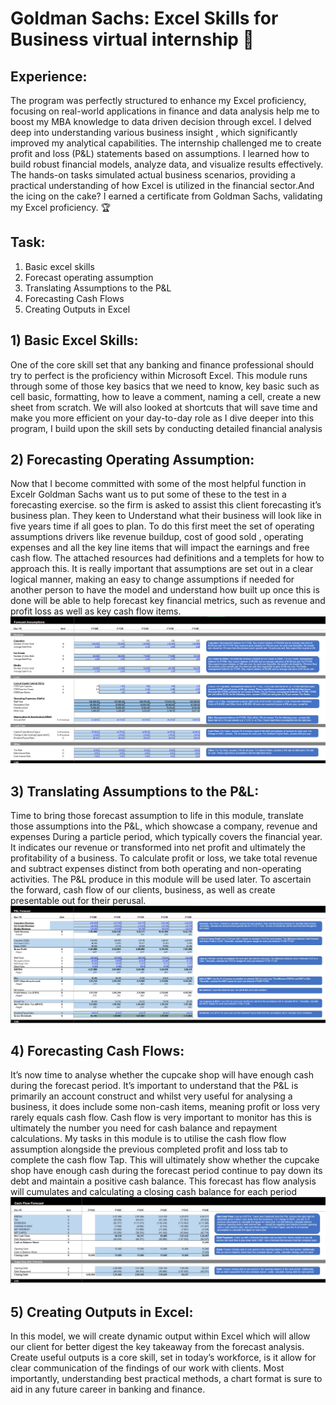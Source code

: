 # Goldman Sachs: Excel Skills for Business virtual internship 🚀

## Experience: 
The program was perfectly structured to enhance my Excel proficiency, focusing on real-world applications in finance and data analysis help me to boost my MBA knowledge to data driven decision through excel. I delved deep into understanding various business insight , which significantly improved my analytical capabilities. The internship challenged me to create profit and loss (P&L) statements based on assumptions. I learned how to build robust financial models, analyze data, and visualize results effectively. The hands-on tasks simulated actual business scenarios, providing a practical understanding of how Excel is utilized in the financial sector.And the icing on the cake? I earned a certificate from Goldman Sachs, validating my Excel proficiency. 🏆

## Task: 
1) Basic excel skills 
2) Forecast operating assumption
3) Translating	Assumptions	to	the	P&L
4) Forecasting	Cash	Flows
5) Creating	Outputs	in	Excel

## 1) Basic Excel Skills: 
One of the core skill set that any banking and finance professional should try to perfect is the proficiency within Microsoft Excel. This module runs through some of those key basics that we need to know, key basic such as cell basic, formatting, how to leave a comment, naming a cell, create a new sheet from scratch. We will also looked at shortcuts that will save time and make you more efficient on your day-to-day role as I dive deeper into this program, I build upon the skill sets by conducting detailed financial analysis

## 2) Forecasting Operating Assumption:
Now that I become committed with some of the most helpful function in Excelr Goldman Sachs want us to put some of these to the test in a forecasting exercise. so the firm is asked to assist this client forecasting it’s business plan. They keen to Understand what their  business will look like in five years time if all goes to plan. To do this first meet the set of operating assumptions drivers like revenue buildup, cost of good sold , operating expenses and all the key line items that will impact the earnings and free cash flow. The attached resources had definitions and a templets for how to approach this. It is really important that assumptions are set out in a clear logical manner, making an easy to change assumptions if needed for another person to have the model and understand how built up once this is done will be able to help forecast key financial metrics, such as revenue and profit loss as well as key cash flow items.
![img](https://github.com/AnkitRangari/Goldman-Sachs-Excel-Skills-for-Business-virtual-internship/blob/main/Sheet%20Images/Task%202.png)

## 3) Translating	Assumptions	to	the	P&L:
Time to bring those forecast assumption to life in this module, translate those assumptions into the P&L, which showcase a company, revenue and expenses During a particle period, which typically covers the financial year. It indicates our revenue or transformed into net profit and ultimately the profitability of a business. To calculate profit or loss, we take total revenue and subtract expenses distinct from both operating and non-operating activities. The  P&L produce in this module will be used later. To ascertain the forward, cash flow of our clients, business, as well as create presentable out for their perusal.
![img](https://github.com/AnkitRangari/Goldman-Sachs-Excel-Skills-for-Business-virtual-internship/blob/main/Sheet%20Images/Task%203.png)

## 4) Forecasting	Cash	Flows:
It’s now time to analyse whether the cupcake shop will have enough cash during the forecast period. It’s important to understand that the P&L is primarily an account construct and whilst very useful for analysing a business, it does include some non-cash items, meaning profit or loss very rarely equals cash flow. Cash flow is very important to monitor has this is ultimately the number you need for cash balance and repayment calculations. My tasks in this module is to utilise the cash flow flow assumption alongside the previous completed profit and loss tab to complete the cash flow Tap. This will ultimately show whether the cupcake shop have enough cash during the forecast period continue to pay down its debt and maintain a positive cash balance. This forecast has flow analysis will cumulates and calculating a closing cash balance for each period
![img](https://github.com/AnkitRangari/Goldman-Sachs-Excel-Skills-for-Business-virtual-internship/blob/main/Sheet%20Images/Task%204.png)

## 5) Creating	Outputs	in	Excel: 
In this model, we will create dynamic output within Excel which will allow our client for better digest the key takeaway from the forecast analysis. Create useful outputs is a core skill, set in today’s workforce, is it allow for clear communication of the findings of our work with clients. Most importantly, understanding best practical methods, a chart format is sure to aid in any future career in banking and finance.
